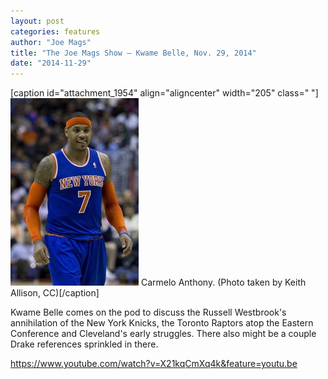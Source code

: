 ```yaml
---
layout: post
categories: features
author: "Joe Mags"
title: "The Joe Mags Show — Kwame Belle, Nov. 29, 2014"
date: "2014-11-29"
---
```


\[caption id="attachment\_1954" align="aligncenter" width="205" class=" "\][![Carmelo Anthony. (Photo taken by Keith Allison, CC)](/img/Melo-205x300.jpg)](http://www.thehighscreen.com/wp-content/uploads/2014/11/Melo.jpg) Carmelo Anthony. (Photo taken by Keith Allison, CC)\[/caption\]

Kwame Belle comes on the pod to discuss the Russell Westbrook's annihilation of the New York Knicks, the Toronto Raptors atop the Eastern Conference and Cleveland's early struggles. There also might be a couple Drake references sprinkled in there.

https://www.youtube.com/watch?v=X21kqCmXq4k&feature=youtu.be

